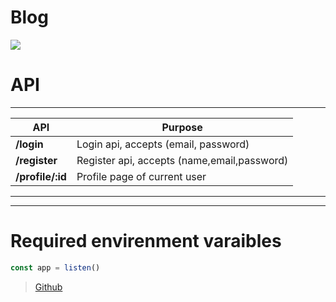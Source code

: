# Blog
![]('https://drive.google.com/file/d/19u91NoAvr-nLlIvdQ_Pv2_6WHPAwrvei/view?usp=sharing')

# API
---
| **API**  | Purpose |
| ------------- | ------------- |
| **/login**  | Login api, accepts (email, password)  |
| **/register**  | Register api, accepts (name,email,password)  |
| **/profile/:id**  | Profile page of current user  |


---
---
# Required envirenment varaibles
```JavaScript
const app = listen()
```

>[Github]('https://github.com/hamzakhan218')
